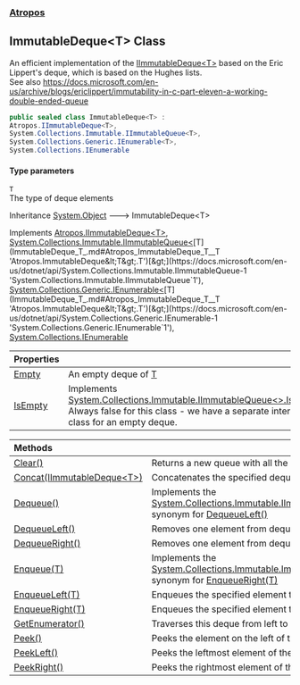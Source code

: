 ### [Atropos](Atropos.md 'Atropos')
## ImmutableDeque&lt;T&gt; Class
An efficient implementation of the [IImmutableDeque&lt;T&gt;](IImmutableDeque_T_.md 'Atropos.IImmutableDeque&lt;T&gt;') based on the Eric Lippert's deque, which is based on the Hughes lists.  
See also https://docs.microsoft.com/en-us/archive/blogs/ericlippert/immutability-in-c-part-eleven-a-working-double-ended-queue  
```csharp
public sealed class ImmutableDeque<T> :
Atropos.IImmutableDeque<T>,
System.Collections.Immutable.IImmutableQueue<T>,
System.Collections.Generic.IEnumerable<T>,
System.Collections.IEnumerable
```
#### Type parameters
<a name='Atropos_ImmutableDeque_T__T'></a>
`T`  
The type of deque elements
  

Inheritance [System.Object](https://docs.microsoft.com/en-us/dotnet/api/System.Object 'System.Object') &#129106; ImmutableDeque&lt;T&gt;  

Implements [Atropos.IImmutableDeque&lt;](IImmutableDeque_T_.md 'Atropos.IImmutableDeque&lt;T&gt;')[T](ImmutableDeque_T_.md#Atropos_ImmutableDeque_T__T 'Atropos.ImmutableDeque&lt;T&gt;.T')[&gt;](IImmutableDeque_T_.md 'Atropos.IImmutableDeque&lt;T&gt;'), [System.Collections.Immutable.IImmutableQueue&lt;](https://docs.microsoft.com/en-us/dotnet/api/System.Collections.Immutable.IImmutableQueue-1 'System.Collections.Immutable.IImmutableQueue`1')[T](ImmutableDeque_T_.md#Atropos_ImmutableDeque_T__T 'Atropos.ImmutableDeque&lt;T&gt;.T')[&gt;](https://docs.microsoft.com/en-us/dotnet/api/System.Collections.Immutable.IImmutableQueue-1 'System.Collections.Immutable.IImmutableQueue`1'), [System.Collections.Generic.IEnumerable&lt;](https://docs.microsoft.com/en-us/dotnet/api/System.Collections.Generic.IEnumerable-1 'System.Collections.Generic.IEnumerable`1')[T](ImmutableDeque_T_.md#Atropos_ImmutableDeque_T__T 'Atropos.ImmutableDeque&lt;T&gt;.T')[&gt;](https://docs.microsoft.com/en-us/dotnet/api/System.Collections.Generic.IEnumerable-1 'System.Collections.Generic.IEnumerable`1'), [System.Collections.IEnumerable](https://docs.microsoft.com/en-us/dotnet/api/System.Collections.IEnumerable 'System.Collections.IEnumerable')  

| Properties | |
| :--- | :--- |
| [Empty](ImmutableDeque_T__Empty.md 'Atropos.ImmutableDeque&lt;T&gt;.Empty') | An empty deque of [T](ImmutableDeque_T_.md#Atropos_ImmutableDeque_T__T 'Atropos.ImmutableDeque&lt;T&gt;.T') |
| [IsEmpty](ImmutableDeque_T__IsEmpty.md 'Atropos.ImmutableDeque&lt;T&gt;.IsEmpty') | Implements [System.Collections.Immutable.IImmutableQueue&lt;&gt;.IsEmpty](https://docs.microsoft.com/en-us/dotnet/api/System.Collections.Immutable.IImmutableQueue-1.IsEmpty 'System.Collections.Immutable.IImmutableQueue`1.IsEmpty'). Always false for this class - we have a separate internal class for an empty deque.<br/> |

| Methods | |
| :--- | :--- |
| [Clear()](ImmutableDeque_T__Clear().md 'Atropos.ImmutableDeque&lt;T&gt;.Clear()') | Returns a new queue with all the elements removed.<br/> |
| [Concat(IImmutableDeque&lt;T&gt;)](ImmutableDeque_T__Concat(IImmutableDeque_T_).md 'Atropos.ImmutableDeque&lt;T&gt;.Concat(Atropos.IImmutableDeque&lt;T&gt;)') | Concatenates the specified deque to the right of this one.<br/> |
| [Dequeue()](ImmutableDeque_T__Dequeue().md 'Atropos.ImmutableDeque&lt;T&gt;.Dequeue()') | Implements the [System.Collections.Immutable.IImmutableQueue&lt;&gt;.Dequeue](https://docs.microsoft.com/en-us/dotnet/api/System.Collections.Immutable.IImmutableQueue-1.Dequeue 'System.Collections.Immutable.IImmutableQueue`1.Dequeue'), synonym for [DequeueLeft()](IImmutableDeque_T__DequeueLeft().md 'Atropos.IImmutableDeque&lt;T&gt;.DequeueLeft()') |
| [DequeueLeft()](ImmutableDeque_T__DequeueLeft().md 'Atropos.ImmutableDeque&lt;T&gt;.DequeueLeft()') | Removes one element from deque's left<br/> |
| [DequeueRight()](ImmutableDeque_T__DequeueRight().md 'Atropos.ImmutableDeque&lt;T&gt;.DequeueRight()') | Removes one element from deque's right<br/> |
| [Enqueue(T)](ImmutableDeque_T__Enqueue(T).md 'Atropos.ImmutableDeque&lt;T&gt;.Enqueue(T)') | Implements the [System.Collections.Immutable.ImmutableQueue&lt;&gt;.Enqueue(@0)](https://docs.microsoft.com/en-us/dotnet/api/System.Collections.Immutable.ImmutableQueue-1.Enqueue#System_Collections_Immutable_ImmutableQueue_1_Enqueue__0_ 'System.Collections.Immutable.ImmutableQueue`1.Enqueue(`0)'), synonym for [EnqueueRight(T)](IImmutableDeque_T__EnqueueRight(T).md 'Atropos.IImmutableDeque&lt;T&gt;.EnqueueRight(T)') |
| [EnqueueLeft(T)](ImmutableDeque_T__EnqueueLeft(T).md 'Atropos.ImmutableDeque&lt;T&gt;.EnqueueLeft(T)') | Enqueues the specified element to the left of the deque<br/> |
| [EnqueueRight(T)](ImmutableDeque_T__EnqueueRight(T).md 'Atropos.ImmutableDeque&lt;T&gt;.EnqueueRight(T)') | Enqueues the specified element to the right of the deque<br/> |
| [GetEnumerator()](ImmutableDeque_T__GetEnumerator().md 'Atropos.ImmutableDeque&lt;T&gt;.GetEnumerator()') | Traverses this deque from left to right<br/> |
| [Peek()](ImmutableDeque_T__Peek().md 'Atropos.ImmutableDeque&lt;T&gt;.Peek()') | Peeks the element on the left of the queue without removing it<br/> |
| [PeekLeft()](ImmutableDeque_T__PeekLeft().md 'Atropos.ImmutableDeque&lt;T&gt;.PeekLeft()') | Peeks the leftmost element of the deque<br/> |
| [PeekRight()](ImmutableDeque_T__PeekRight().md 'Atropos.ImmutableDeque&lt;T&gt;.PeekRight()') | Peeks the rightmost element of the deque<br/> |

